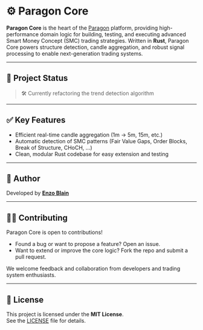 # ⚙️ Paragon Core

**Paragon Core** is the heart of the [Paragon](https://github.com/enzoblain/Paragon) platform, providing high-performance domain logic for building, testing, and executing advanced Smart Money Concept (SMC) trading strategies. Written in **Rust**, Paragon Core powers structure detection, candle aggregation, and robust signal processing to enable next-generation trading systems.

---

## 🚧 Project Status

> 🛠️ Currently refactoring the trend detection algorithm

---

## ✅ Key Features

- Efficient real-time candle aggregation (1m → 5m, 15m, etc.)
- Automatic detection of SMC patterns (Fair Value Gaps, Order Blocks, Break of Structure, CHoCH, ...)
- Clean, modular Rust codebase for easy extension and testing

---

## 👤 Author

Developed by [**Enzo Blain**](https://github.com/enzoblain)

---

## 🧑‍💻 Contributing

Paragon Core is open to contributions!

- Found a bug or want to propose a feature? Open an issue.
- Want to extend or improve the core logic? Fork the repo and submit a pull request.

We welcome feedback and collaboration from developers and trading system enthusiasts.

---

## 📜 License

This project is licensed under the **MIT License**.  
See the [LICENSE](./LICENSE) file for details.